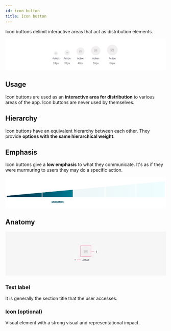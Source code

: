 ```yaml
---
id: icon-button
title: Icon button
---
```


Icon buttons delimit interactive areas that act as distribution elements.

![Icon button shown at different sizes](../../../img/typology_icon.png)

## Usage

Icon buttons are used as an **interactive area for distribution** to various areas of the app. Icon buttons are never used by themselves.

## Hierarchy

Icon buttons have an equivalent hierarchy between each other. They provide **options with the same hierarchical weight**.

## Emphasis

Icon buttons give a **low emphasis** to what they communicate. It's as if they were murmuring to users they may do a specific action.

![](../../../img/typology_icon_emphasis.png)

## Anatomy

![1. Text label    2. Icon \(optional\)](../../../img/typology_icon_anatomy.png)

### Text label

It is generally the section title that the user accesses.

### Icon \(optional\)

Visual element with a strong visual and representational impact.

